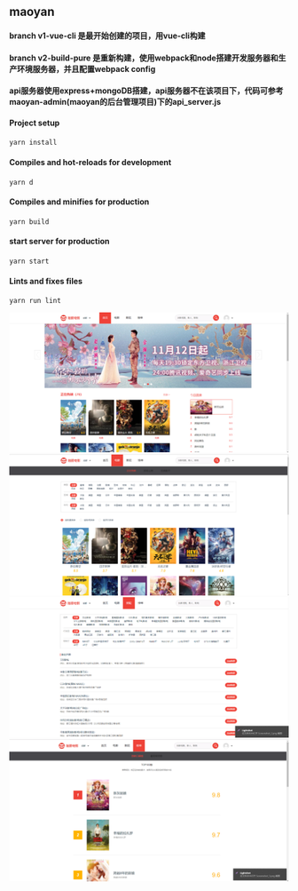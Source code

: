 ## maoyan
#### branch v1-vue-cli 是最开始创建的项目，用vue-cli构建
#### branch v2-build-pure 是重新构建，使用webpack和node搭建开发服务器和生产环境服务器，并且配置webpack config
#### api服务器使用express+mongoDB搭建，api服务器不在该项目下，代码可参考maoyan-admin(maoyan的后台管理项目)下的api_server.js

#### Project setup
```
yarn install
```

#### Compiles and hot-reloads for development
```
yarn d
```

#### Compiles and minifies for production
```
yarn build
```
#### start server for production
```
yarn start
```
#### Lints and fixes files
```
yarn run lint
```
![Image text](https://github.com/cassiehuang/maoyan/blob/master/img-floder/home.png)
![Image text](https://github.com/cassiehuang/maoyan/blob/master/img-floder/movie.png)
![Image text](https://github.com/cassiehuang/maoyan/blob/master/img-floder/cinemas.png)
![Image text](https://github.com/cassiehuang/maoyan/blob/master/img-floder/board.png)
